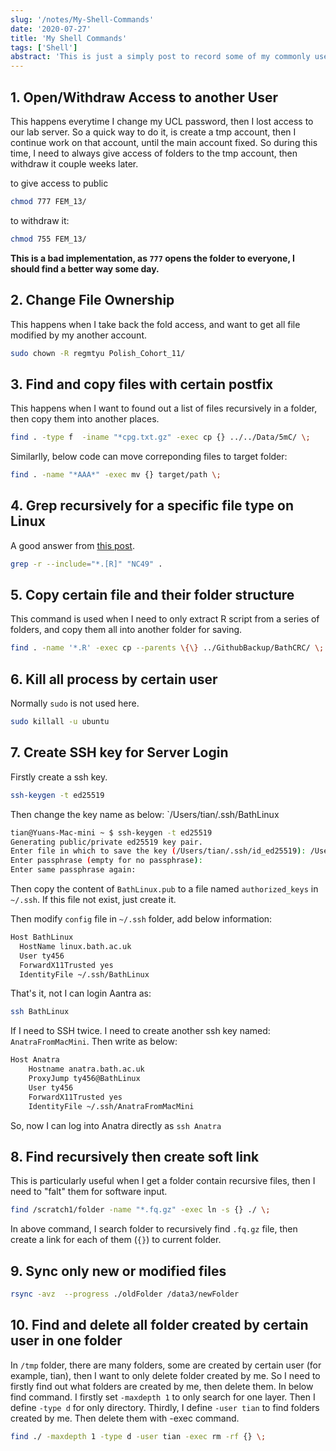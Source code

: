 ```yaml
---
slug: '/notes/My-Shell-Commands'
date: '2020-07-27'
title: 'My Shell Commands'
tags: ['Shell']
abstract: 'This is just a simply post to record some of my commonly used bash script. So that I can copy paste quickly.'
---
```


## 1. Open/Withdraw Access to another User

This happens everytime I change my UCL password, then I lost access to our lab server. So a quick way to do it, is create a tmp account, then I continue work on that account, until the main account fixed. So during this time, I need to always give access of folders to the tmp account, then withdraw it couple weeks later.

to give access to public


```bash
chmod 777 FEM_13/
```

to withdraw it:

```bash
chmod 755 FEM_13/
```

**This is a bad implementation, as `777` opens the folder to everyone, I should find a better way some day.**

##  2. Change File Ownership

This happens when I take back the fold access, and want to get all file modified by my another account.

```bash
sudo chown -R regmtyu Polish_Cohort_11/
```

## 3. Find and copy files with certain postfix

This happens when I want to found out a list of files recursively in a folder, then copy them into another places.

```bash
find . -type f  -iname "*cpg.txt.gz" -exec cp {} ../../Data/5mC/ \;
```

Similarlly, below code can move correponding files to target folder:

```bash
find . -name "*AAA*" -exec mv {} target/path \;
```

## 4. Grep recursively for a specific file type on Linux

A good answer from [this post](https://stackoverflow.com/questions/22224719/grep-recursively-for-a-specific-file-type-on-linux?noredirect=1&lq=1).

```bash
grep -r --include="*.[R]" "NC49" .
```

## 5. Copy certain file and their folder structure

This command is used when I need to only extract R script from a series of folders, and copy them all into another folder for saving.

```bash
find . -name '*.R' -exec cp --parents \{\} ../GithubBackup/BathCRC/ \;
```

## 6. Kill all process by certain user

Normally `sudo` is not used here.

```bash
sudo killall -u ubuntu
```

## 7. Create SSH key for Server Login

Firstly create a ssh key.

```bash
ssh-keygen -t ed25519
```

Then change the key name as below: `/Users/tian/.ssh/BathLinux

```bash
tian@Yuans-Mac-mini ~ $ ssh-keygen -t ed25519
Generating public/private ed25519 key pair.
Enter file in which to save the key (/Users/tian/.ssh/id_ed25519): /Users/tian/.ssh/BathLinux
Enter passphrase (empty for no passphrase):
Enter same passphrase again:
```

Then copy the content of `BathLinux.pub` to a file named `authorized_keys` in `~/.ssh`. If this file not exist, just create it.

Then modify `config` file in `~/.ssh` folder, add below information:

```bash
Host BathLinux
  HostName linux.bath.ac.uk
  User ty456
  ForwardX11Trusted yes
  IdentityFile ~/.ssh/BathLinux
```

That's it, not I can login Aantra as:

```bash
ssh BathLinux
```

If I need to SSH twice. I need to create another ssh key named: `AnatraFromMacMini`. Then write as below:

```bash
Host Anatra
    Hostname anatra.bath.ac.uk
    ProxyJump ty456@BathLinux
    User ty456
    ForwardX11Trusted yes
    IdentityFile ~/.ssh/AnatraFromMacMini
```

So, now I can log into Anatra directly as `ssh Anatra`

## 8. Find recursively then create soft link

This is particularly useful when I get a folder contain recursive files, then I need to "falt" them for software input.

```bash
find /scratch1/folder -name "*.fq.gz" -exec ln -s {} ./ \;
```

In above command, I search folder to recursively find `.fq.gz` file, then create a link for each of them (`{}`) to current folder.

## 9. Sync only new or modified files

```bash
rsync -avz  --progress ./oldFolder /data3/newFolder
```

## 10. Find and delete all folder created by certain user in one folder

In `/tmp` folder, there are many folders, some are created by certain user (for example, tian), then I want to only delete folder created by me. So I need to firstly find out what folders are created by me, then delete them. In below find command. I firstly set `-maxdepth 1` to only search for one layer. Then I define `-type d` for only directory. Thirdly, I define `-user tian` to find folders created by me. Then delete them with -exec command.

```bash
find ./ -maxdepth 1 -type d -user tian -exec rm -rf {} \;
```
